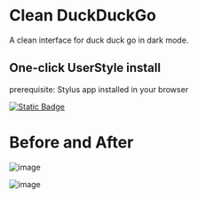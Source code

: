 # Clean DuckDuckGo
A clean interface for duck duck go in dark mode.


## One-click UserStyle install

prerequisite: Stylus app installed in your browser

[![Static Badge](https://img.shields.io/badge/Install-Userstyle?style=flat&label=Install%20Directly%20with%20Stylus)](https://github.com/revoconner/duckduckgo-clean/raw/refs/heads/main/duckduckgo.user.css)

# Before and After

![image](https://github.com/user-attachments/assets/17061572-3fa8-44c8-80d9-8000a437170a)


![image](https://github.com/user-attachments/assets/2e53cef0-9ba6-4842-9177-78d88a7a4f60)
